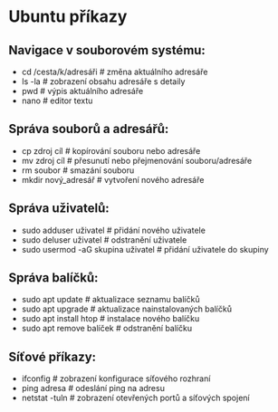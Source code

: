 # Ubuntu příkazy
## Navigace v souborovém systému:
- cd /cesta/k/adresáři  # změna aktuálního adresáře
- ls -la                 # zobrazení obsahu adresáře s detaily
- pwd                    # výpis aktuálního adresáře
- nano  # editor textu

## Správa souborů a adresářů:
- cp zdroj cíl           # kopírování souboru nebo adresáře
- mv zdroj cíl           # přesunutí nebo přejmenování souboru/adresáře
- rm soubor              # smazání souboru
- mkdir nový_adresář     # vytvoření nového adresáře

## Správa uživatelů:
- sudo adduser uživatel      # přidání nového uživatele
- sudo deluser uživatel      # odstranění uživatele
- sudo usermod -aG skupina uživatel  # přidání uživatele do skupiny

## Správa balíčků:
- sudo apt update            # aktualizace seznamu balíčků
- sudo apt upgrade           # aktualizace nainstalovaných balíčků
- sudo apt install htop      # instalace nového balíčku
- sudo apt remove balíček    # odstranění balíčku

## Síťové příkazy:
- ifconfig                   # zobrazení konfigurace síťového rozhraní
- ping adresa                # odeslání ping na adresu
- netstat -tuln              # zobrazení otevřených portů a síťových spojení
